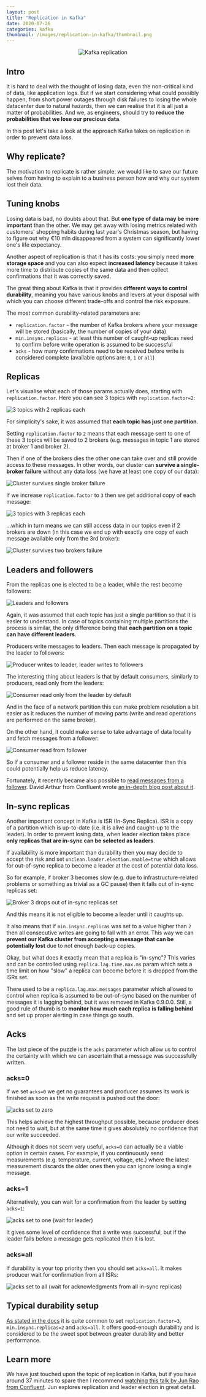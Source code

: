 ```yaml
---
layout: post
title: "Replication in Kafka"
date: 2020-07-26
categories: kafka
thumbnail: /images/replication-in-kafka/thumbnail.png
---
```


<div style="text-align: center;">
  <img src="/images/replication-in-kafka/kafka-replication.png"
  title="Kafka replication" class="rounded" />
</div>

Intro
-----

It is hard to deal with the thought of losing data, even the non-critical
kind of data, like application logs. But if we start considering what could
possibly happen, from short power outages through disk failures
to losing the whole datacenter due to natural hazards, then we can realise
that it is all just a matter of probabilities. And we, as engineers,
should try to __reduce the probabilities that we lose our precious data__.

In this post let's take a look at the approach Kafka takes on replication
in order to prevent data loss.


Why replicate?
--------------

The motivation to replicate is rather simple: we would like to save our future
selves from having to explain to a business person how and why our system
lost their data.


Tuning knobs
------------

Losing data is bad, no doubts about that. But __one type of data may be
more important__ than the other. We may get away with losing metrics related
with customers' shopping habits during last year's Christmas season,
but having to figure out why €10 mln disappeared from a system can
significantly lower one's life expectancy.

Another aspect of replication is that it has its costs: you simply need __more
storage space__ and you can also expect __increased latency__ because it takes
more time to distribute copies of the same data and then collect confirmations
that it was correctly saved.

The great thing about Kafka is that it provides __different ways to control
durability__, meaning you have various knobs and levers at your disposal with
which you can choose different trade-offs and control the risk exposure.

The most common durability-related parameters are:

* ```replication.factor``` - the number of Kafka brokers
where your message will be stored (basically, the number of copies
of your data)
* ```min.insync.replicas``` - at least this number of caught-up
replicas need to confirm before write operation is assumed to be successful
* ```acks``` - how many confirmations need to be received before write is
considered complete (available options are: ```0```, ```1``` or ```all```)


Replicas
--------

Let's visualise what each of those params actually does, starting with
```replication.factor```. Here you can see 3 topics with ```replication.factor=2```:

<img src="/images/replication-in-kafka/kafka-replication-factor-2.png"
title="3 topics with 2 replicas each" style="clear: both;" />

<div class="my-info">For simplicity's sake, it was assumed that
<strong>each topic has just one partition</strong>.</div>

Setting ```replication.factor``` to ```2``` means that each message sent to one
of these 3 topics will be saved to 2 brokers (e.g. messages in topic 1 are stored
at broker 1 and broker 2).

Then if one of the brokers dies the other one can take over and still
provide access to these messages.
In other words, our cluster can __survive a single-broker failure__ without any
data loss (we have at least one copy of our data):

<img src="/images/replication-in-kafka/kafka-survives-single-broker-failure.png"
title="Cluster survives single broker failure" style="clear: both;" />

If we increase ```replication.factor``` to ```3``` then we get additional copy
of each message:

<img src="/images/replication-in-kafka/kafka-replication-factor-3.png"
title="3 topics with 3 replicas each" style="clear: both;" />

...which in turn means we can still access data in our topics
even if 2 brokers are down (in this case we end up with exactly one copy
of each message available only from the 3rd broker):

<img src="/images/replication-in-kafka/kafka-survives-2-brokers-failure.png"
title="Cluster survives two brokers failure" style="clear: both;" />


Leaders and followers
---------------------

From the replicas one is elected to be a leader, while the rest
become followers:

<img src="/images/replication-in-kafka/leaders-followers.png"
title="Leaders and followers" style="clear: both;" />

<div class="my-info">Again, it was assumed that each topic has just a single
partition so that it is easier to understand. In case of topics containing
multiple partitions the process is similar, the only difference being
that <strong>each partition on a topic can have different leaders</strong>.</div>

Producers write messages to leaders. Then each message is propagated
by the leader to followers:

<img src="/images/replication-in-kafka/producer-leader-followers.png"
title="Producer writes to leader, leader writes to followers" style="clear: both;" />

The interesting thing about leaders is that by default consumers,
similarly to producers, read only from the leaders:

<img src="/images/replication-in-kafka/consumers-read-from-leader.png"
title="Consumer read only from the leader by default" style="clear: both;" />

And in the face of a network partition this can make problem resolution
a bit easier as it reduces the number of moving parts (write and read operations
are performed on the same broker).

On the other hand, it could make sense to take advantage of data
locality and fetch messages from a follower:

<img src="/images/replication-in-kafka/consumers-read-from-follower.png"
title="Consumer read from follower" style="clear: both;" />

So if a consumer and a follower reside in the same datacenter then this could
potentially help us reduce latency.

Fortunately, it recently became also possible to
[read messages from a follower](https://cwiki.apache.org/confluence/display/KAFKA/KIP-392%3A+Allow+consumers+to+fetch+from+closest+replica). David Arthur from
Confluent wrote
[an in-depth blog post about it](https://www.confluent.io/blog/multi-region-data-replication/).


In-sync replicas
----------------

Another important concept in Kafka is ISR (In-Sync Replica). ISR is a copy
of a partition which is up-to-date (i.e. it is alive and caught-up
to the leader). In order to prevent losing data, when leader election
takes place __only replicas that are in-sync can be selected as leaders__.

<div class="my-info">If availability is more important than durability
then you may decide to accept the risk and set
<code>unclean.leader.election.enable=true</code> which allows for out-of-sync
replica to become a leader at the cost of potential data loss.</div>

So for example, if broker 3 becomes slow (e.g. due to infrastructure-related
problems or something as trivial as a GC pause) then it falls out of
in-sync replicas set:

<img src="/images/replication-in-kafka/broker3-out-of-sync.png"
title="Broker 3 drops out of in-sync replicas set" style="clear: both;" />

And this means it is not eligible to become a leader until it caughts up.

It also means that if ```min.insync.replicas``` was set to a value
higher than ```2``` then all consecutive writes are going to fail with
an error. This way we can __prevent our Kafka cluster from accepting a message
that can be potentially lost__ due to not enough back-up copies.

Okay, but what does it exactly mean that a replica is "in-sync"? This varies
and can be controlled using ```replica.lag.time.max.ms``` param
which sets a time limit on how "slow" a replica can become before it is
dropped from the ISRs set.

<div class="my-info">There used to be a <code>replica.lag.max.messages</code>
parameter which allowed to control when replica is assumed to be
out-of-sync based on the number of messages it is lagging behind,
but it was removed in Kafka 0.9.0.0.
Still, a good rule of thumb is to <strong>monitor how much each replica is falling
behind</strong> and set up proper alerting in case things go south.</div>


Acks
----

The last piece of the puzzle is the ```acks``` parameter which allow us to
control the certainty with which we can ascertain that a message was successfully
written.

### acks=0

If we set ```acks=0``` we get no guarantees and producer assumes its work
is finished as soon as the write request is pushed out the door:

<img src="/images/replication-in-kafka/acks-0.png"
title="acks set to zero" style="clear: both;" />

This helps achieve the highest throughput possible, because producer does
not need to wait,
but at the same time it gives absolutely no confidence that our write succeeded.

Although it does not seem very useful,
```acks=0``` can actually be a viable option in certain cases.
For example, if you continuously send measurements
(e.g. temperature, current, voltage, etc.)
where the latest measurement discards the older ones
then you can ignore losing a single message.

### acks=1

Alternatively, you can wait for a confirmation from the leader
by setting ```acks=1```:

<img src="/images/replication-in-kafka/acks-1.png"
title="acks set to one (wait for leader)" style="clear: both;" />

It gives some level of confidence that a write was successful, but if the leader
fails before a message gets replicated then it is lost.

### acks=all

If durability is your top priority then you should set ```acks=all```. It makes
producer wait for confirmation from all ISRs:

<img src="/images/replication-in-kafka/acks-all.png"
title="acks set to all (wait for acknowledgments from all in-sync replicas)"
style="clear: both;" />


Typical durability setup
------------------------

[As stated in the docs](https://kafka.apache.org/documentation/#min.insync.replicas)
it is quite common to set ```replication.factor=3```, ```min.insync.replicas=2``` and ```acks=all```. It offers good-enough durability
and is considered to be the sweet spot between greater durability and
better performance.


Learn more
----------

We have just touched upon the topic of replication in Kafka, but if
you have around 37 minutes to spare then I recommend
[watching this talk by Jun Rao from Confluent](https://www.youtube.com/watch?v=li2aowPnezA). Jun explores replication and leader election in great detail.
